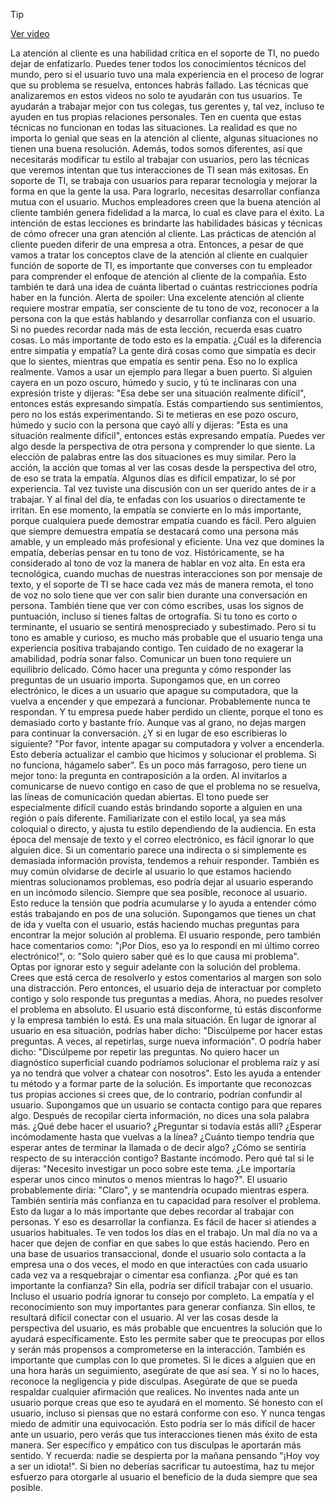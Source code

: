 > [!TIP]  
> [Ver video](https://youtu.be/DeTE3CtsZnw)

La atención al cliente es una habilidad crítica
en el soporte de TI, no puedo dejar de enfatizarlo. Puedes tener todos los conocimientos técnicos
del mundo, pero si el usuario tuvo una mala experiencia en el proceso de lograr
que su problema se resuelva, entonces habrás fallado. Las técnicas que analizaremos en estos videos
no solo te ayudarán con tus usuarios. Te ayudarán a trabajar mejor
con tus colegas, tus gerentes y, tal vez, incluso te ayuden
en tus propias relaciones personales. Ten en cuenta que estas técnicas
no funcionan en todas las situaciones. La realidad es que no importa lo genial
que seas en la atención al cliente, algunas situaciones
no tienen una buena resolución. Además, todos somos diferentes, así que necesitarás modificar tu estilo
al trabajar con usuarios, pero las técnicas que veremos intentan
que tus interacciones de TI sean más exitosas. En soporte de TI, se trabaja con usuarios para reparar tecnología
y mejorar la forma en que la gente la usa. Para lograrlo, necesitas desarrollar
confianza mutua con el usuario. Muchos empleadores creen
que la buena atención al cliente también genera fidelidad a la marca,
lo cual es clave para el éxito. La intención de estas lecciones
es brindarte las habilidades básicas y técnicas de cómo ofrecer
una gran atención al cliente. Las prácticas de atención al cliente
pueden diferir de una empresa a otra. Entonces, a pesar de que vamos a tratar los conceptos clave
de la atención al cliente en cualquier función de soporte de TI, es importante que converses con tu empleador
para comprender el enfoque de atención al cliente de la compañía. Esto también te dará
una idea de cuánta libertad o cuántas restricciones podría haber en la función. Alerta de spoiler: Una excelente atención al cliente requiere
mostrar empatía, ser consciente de tu tono de voz, reconocer a la persona con la que estás hablando
y desarrollar confianza con el usuario. Si no puedes recordar nada más de esta lección,
recuerda esas cuatro cosas. Lo más importante de todo esto
es la empatía. ¿Cuál es la diferencia entre
simpatía y empatía? La gente dirá cosas como que
simpatía es decir que lo sientes, mientras que empatía es sentir pena. Eso no lo explica realmente. Vamos a usar un ejemplo
para llegar a buen puerto. Si alguien cayera en un pozo oscuro,
húmedo y sucio, y tú te inclinaras con una expresión triste
y dijeras: "Esa debe ser una situación realmente difícil",
entonces estás expresando simpatía. Estás compartiendo sus sentimientos,
pero no los estás experimentando. Si te metieras en ese pozo oscuro,
húmedo y sucio con la persona que cayó allí y dijeras: "Esta es una situación realmente difícil",
entonces estás expresando empatía. Puedes ver algo
desde la perspectiva de otra persona y comprender lo que siente. La elección de palabras
entre las dos situaciones es muy similar. Pero la acción, la acción que tomas
al ver las cosas desde la perspectiva del otro, de eso se trata la empatía. Algunos días es difícil empatizar,
lo sé por experiencia. Tal vez tuviste una discusión
con un ser querido antes de ir a trabajar. Y al final del día,
te enfadas con los usuarios o directamente te irritan. En ese momento, la empatía
se convierte en lo más importante, porque cualquiera puede demostrar
empatía cuando es fácil. Pero alguien que siempre demuestra empatía
se destacará como una persona más amable, y un empleado
más profesional y eficiente. Una vez que domines la empatía,
deberías pensar en tu tono de voz. Históricamente, se ha considerado al tono de voz
la manera de hablar en voz alta. En esta era tecnológica, cuando muchas
de nuestras interacciones son por mensaje de texto, y el soporte de TI se hace cada vez más de manera remota, el tono de voz no solo tiene que ver con salir bien
durante una conversación en persona. También tiene que ver con cómo escribes,
usas los signos de puntuación, incluso si tienes faltas de ortografía. Si tu tono es corto o terminante,
el usuario se sentirá menospreciado y subestimado. Pero si tu tono es amable y curioso, es mucho más probable que el usuario tenga
una experiencia positiva trabajando contigo. Ten cuidado de no exagerar
la amabilidad, podría sonar falso. Comunicar un buen tono
requiere un equilibrio delicado. Cómo hacer una pregunta y cómo responder
las preguntas de un usuario importa. Supongamos que, en un correo electrónico,
le dices a un usuario que apague su computadora, que la vuelva a encender y que empezará a funcionar. Probablemente nunca te respondan. Y tu empresa puede haber perdido un cliente,
porque el tono es demasiado corto y bastante frío. Aunque vas al grano,
no dejas margen para continuar la conversación. ¿Y si en lugar de eso escribieras lo siguiente?
"Por favor, intente apagar su computadora y volver a encenderla. Esto debería actualizar el cambio que hicimos
y solucionar el problema. Si no funciona, hágamelo saber". Es un poco más farragoso, pero tiene un mejor tono:
la pregunta en contraposición a la orden. Al invitarlos a comunicarse de nuevo contigo
en caso de que el problema no se resuelva, las líneas de comunicación quedan abiertas. El tono puede ser especialmente difícil
cuando estás brindando soporte a alguien en una región o país diferente. Familiarízate
con el estilo local, ya sea más coloquial o directo,
y ajusta tu estilo dependiendo de la audiencia. En esta época del mensaje de texto y el correo electrónico,
es fácil ignorar lo que alguien dice. Si un comentario parece una indirecta o si simplemente es demasiada información provista,
tendemos a rehuir responder. También es muy común olvidarse
de decirle al usuario lo que estamos haciendo mientras solucionamos problemas, eso podría dejar al usuario
esperando en un incómodo silencio. Siempre que sea posible, reconoce al usuario. Esto reduce la tensión
que podría acumularse y lo ayuda a entender
cómo estás trabajando en pos de una solución. Supongamos que tienes un chat
de ida y vuelta con el usuario, estás haciendo muchas preguntas
para encontrar la mejor solución al problema. El usuario responde, pero también hace comentarios como:
"¡Por Dios, eso ya lo respondí en mi último correo electrónico!", o:
"Solo quiero saber qué es lo que causa mi problema". Optas por ignorar esto
y seguir adelante con la solución del problema. Crees que está cerca
de resolverlo y estos comentarios al margen
son solo una distracción. Pero entonces, el usuario
deja de interactuar por completo contigo y solo responde tus preguntas
a medias. Ahora, no puedes
resolver el problema en absoluto. El usuario está disconforme, tú estás disconforme
y la empresa también lo está. Es una mala situación. En lugar de ignorar al usuario en esa situación,
podrías haber dicho: "Discúlpeme por hacer estas preguntas. A veces, al repetirlas,
surge nueva información". O podría haber dicho:
"Discúlpeme por repetir las preguntas. No quiero hacer un diagnóstico superficial
cuando podríamos solucionar el problema raíz y así ya no tendrá que volver a chatear con nosotros". Esto les ayuda a entender tu método
y a formar parte de la solución. Es importante que reconozcas tus propias acciones
si crees que, de lo contrario, podrían confundir al usuario. Supongamos que un usuario
se contacta contigo para que repares algo. Después de recopilar cierta información,
no dices una sola palabra más. ¿Qué debe hacer el usuario? ¿Preguntar si todavía estás allí? ¿Esperar incómodamente
hasta que vuelvas a la línea? ¿Cuánto tiempo tendría que esperar
antes de terminar la llamada o de decir algo? ¿Cómo se sentiría respecto de su interacción contigo?
Bastante incómodo. Pero qué tal si le dijeras:
"Necesito investigar un poco sobre este tema. ¿Le importaría esperar unos cinco minutos
o menos mientras lo hago?". El usuario probablemente diría: "Claro",
y se mantendría ocupado mientras espera. También sentiría más confianza
en tu capacidad para resolver el problema. Esto da lugar a lo más importante
que debes recordar al trabajar con personas. Y eso es desarrollar la confianza. Es fácil de hacer
si atiendes a usuarios habituales. Te ven todos los días en el trabajo. Un mal día no va a hacer que dejen de confiar
en que sabes lo que estás haciendo. Pero en una base de usuarios transaccional,
donde el usuario solo contacta a la empresa una o dos veces, el modo en que interactúes
con cada usuario cada vez va a resquebrajar o cimentar esa confianza. ¿Por qué es tan importante la confianza? Sin ella, podría ser difícil
trabajar con el usuario. Incluso el usuario podría ignorar tu consejo por completo. La empatía y el reconocimiento
son muy importantes para generar confianza. Sin ellos, te resultará difícil
conectar con el usuario. Al ver las cosas
desde la perspectiva del usuario, es más probable que encuentres la solución
que lo ayudará específicamente. Esto les permite saber que te preocupas por ellos y serán más propensos
a comprometerse en la interacción. También es importante
que cumplas con lo que prometes. Si le dices a alguien
que en una hora harás un seguimiento, asegúrate de que así sea. Y si no lo haces,
reconoce la negligencia y pide disculpas. Asegúrate de que se pueda respaldar
cualquier afirmación que realices. No inventes nada ante un usuario
porque creas que eso te ayudará en el momento. Sé honesto con el usuario,
incluso si piensas que no estará conforme con eso. Y nunca tengas miedo
de admitir una equivocación. Esto podría ser lo más difícil
de hacer ante un usuario, pero verás que tus interacciones
tienen más éxito de esta manera. Ser específico y empático con tus disculpas
le aportarán más sentido. Y recuerda:
nadie se despierta por la mañana pensando "¡Hoy voy a ser un idiota!". Si bien no deberías
sacrificar tu autoestima, haz tu mejor esfuerzo para otorgarle al usuario
el beneficio de la duda siempre que sea posible.